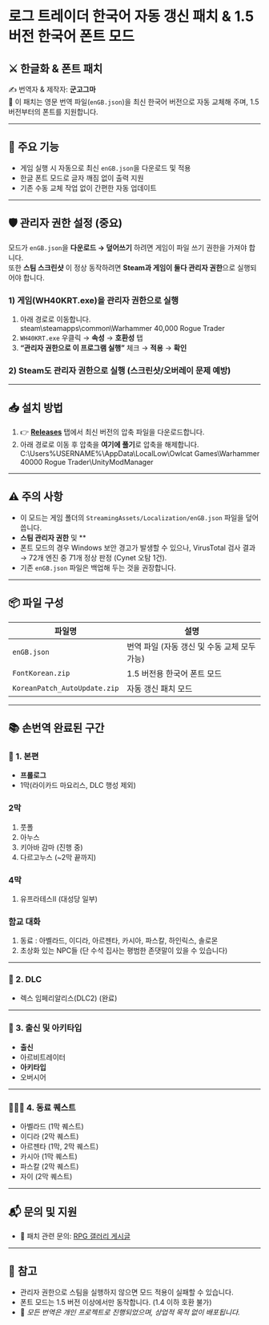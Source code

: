 # 로그 트레이더 한국어 자동 갱신 패치 & 1.5 버전 한국어 폰트 모드

## ⚔️ 한글화 & 폰트 패치
✍️ 번역자 & 제작자: **군고그마**  
🧪 이 패치는 영문 번역 파일(`enGB.json`)을 최신 한국어 버전으로 자동 교체해 주며, 1.5 버전부터의 폰트를 지원합니다.

---

## 🧩 주요 기능
- 게임 실행 시 자동으로 최신 `enGB.json`을 다운로드 및 적용
- 한글 폰트 모드로 글자 깨짐 없이 출력 지원
- 기존 수동 교체 작업 없이 간편한 자동 업데이트

---

## 🛡️ 관리자 권한 설정 (중요)

모드가 `enGB.json`을 **다운로드 → 덮어쓰기** 하려면 게임이 파일 쓰기 권한을 가져야 합니다.  
또한 **스팀 스크린샷** 이 정상 동작하려면 **Steam과 게임이 둘다 관리자 권한**으로 실행되어야 합니다.

### 1) 게임(WH40KRT.exe)을 관리자 권한으로 실행
1. 아래 경로로 이동합니다.  
steam\steamapps\common\Warhammer 40,000 Rogue Trader
2. `WH40KRT.exe` 우클릭 → **속성** → **호환성** 탭  
3. **“관리자 권한으로 이 프로그램 실행”** 체크 → **적용** → **확인**

### 2) Steam도 관리자 권한으로 실행 (스크린샷/오버레이 문제 예방)

---

## 📥 설치 방법

1. 👉 [**Releases**](../../releases) 탭에서 최신 버전의 압축 파일을 다운로드합니다.  
2. 아래 경로로 이동 후 압축을 **여기에 풀기**로 압축을 해제합니다.  
C:\Users%USERNAME%\AppData\LocalLow\Owlcat Games\Warhammer 40000 Rogue Trader\UnityModManager

---

## ⚠️ 주의 사항
- 이 모드는 게임 폴더의 `StreamingAssets/Localization/enGB.json` 파일을 덮어씁니다.  
- **스팀 관리자 권한** 및 **
- 폰트 모드의 경우 Windows 보안 경고가 발생할 수 있으나, VirusTotal 검사 결과 → 72개 엔진 중 71개 정상 판정 (Cynet 오탐 1건).  
- 기존 `enGB.json` 파일은 백업해 두는 것을 권장합니다.

---

## 📦 파일 구성

| 파일명                        | 설명                                 |
|-------------------------------|--------------------------------------|
| `enGB.json`                   | 번역 파일 (자동 갱신 및 수동 교체 모두 가능) |
| `FontKorean.zip`              | 1.5 버전용 한국어 폰트 모드          |
| `KoreanPatch_AutoUpdate.zip`  | 자동 갱신 패치 모드                  |

---

## 📚 손번역 완료된 구간

### 🧭 1. 본편
- **프롤로그**
- 1막(라이카드 마요리스, DLC 행성 제외)
### 2막
1. 풋폴  
2. 아누스  
3. 키아바 감마 (진행 중)  
4. 다르고누스 (~2막 끝까지)

### 4막
1. 유프라테스Ⅱ (대성당 일부)

### 함교 대화
1. 동료 : 아벨라드, 이디라, 아르젠타, 카시아, 파스칼, 하인릭스, 솔로몬  
2. 초상화 있는 NPC들 (단 수석 집사는 평범한 존댓말이 있을 수 있습니다)


---

### 🧩 2. DLC
- 렉스 임페리알리스(DLC2) (완료)

---

### 🧬 3. 출신 및 아키타입
- **출신**
- 아르비트레이터
- **아키타입**
- 오버시어

---

### 🧑‍🤝‍🧑 4. 동료 퀘스트
- 아벨라드 (1막 퀘스트)
- 이디라 (2막 퀘스트)
- 아르젠타 (1막, 2막 퀘스트)
- 카시아 (1막 퀘스트)
- 파스칼 (2막 퀘스트)
- 자이 (2막 퀘스트)

---

## 📬 문의 및 지원
- 📢 패치 관련 문의: [RPG 갤러리 게시글](https://gall.dcinside.com/mgallery/board/view/?id=rpgundivded&no=52499) 

---

## 💬 참고
- 관리자 권한으로 스팀을 실행하지 않으면 모드 적용이 실패할 수 있습니다.  
- 폰트 모드는 1.5 버전 이상에서만 동작합니다. (1.4 이하 호환 불가)  
- 📢 *모든 번역은 개인 프로젝트로 진행되었으며, 상업적 목적 없이 배포됩니다.*  
